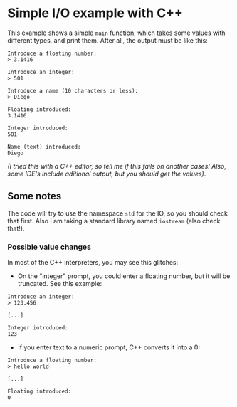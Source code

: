 # Simple I/O example with C++

This example shows a simple `main` function, which
takes some values with different types, and print them.
After all, the output must be like this:

```
Introduce a floating number:
> 3.1416

Introduce an integer:
> 501

Introduce a name (10 characters or less):
> Diego

Floating introduced:
3.1416

Integer introduced:
501

Name (text) introduced:
Diego

```

_(I tried this with a C++ editor, so tell me if this fails on another cases! Also, some IDE's include aditional output, but you should get the values)_.

## Some notes

The code will try to use the
namespace `std` for the IO, so you should check that first. Also I am taking
a standard library named `iostream` (also check that!).

### Possible value changes

In most of the C++ interpreters, you may see this glitches:

- On the "integer" prompt, you could enter a floating number, but it will be truncated. See this example:

```
Introduce an integer:
> 123.456

[...]

Integer introduced:
123
```

- If you enter text to a numeric prompt, C++ converts it into a 0:

```
Introduce a floating number:
> hello world

[...]

Floating introduced:
0
```
